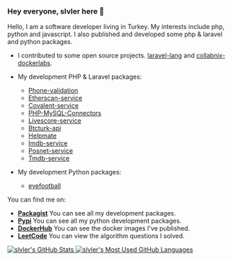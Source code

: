 ### Hey everyone, slvler here 👋

Hello, I am a software developer living in Turkey. My interests include php, python and javascript. I also published and developed some php & laravel and python packages.

- I contributed to some open source projects. [laravel-lang](https://github.com/Laravel-Lang/lang) and [collabnix-dockerlabs](https://github.com/collabnix/dockerlabs).
* My development PHP & Laravel packages:  
  * [Phone-validation](https://github.com/slvler/phone-validation)
  * [Etherscan-service](https://github.com/slvler/etherscan-service)
  * [Covalent-service](https://github.com/slvler/covalenthq-service)
  * [PHP-MySQL-Connectors](https://github.com/slvler/php-mysql-connectors)
  * [Livescore-service](https://github.com/slvler/livescore-service)
  * [Btcturk-api](https://github.com/slvler/btcturk-api)
  * [Helpmate](https://github.com/slvler/helpmate)
  * [Imdb-service](https://github.com/slvler/Imdb-service)
  * [Posnet-service](https://github.com/slvler/posnet-payment-service)
  * [Tmdb-service](https://github.com/slvler/tmdb)

* My development Python packages:  
  * [eyefootball](https://github.com/slvler/eyefootball)

You can find me on:

- **[Packagist](https://packagist.org/users/slvler/packages/)** You can see all my development packages.
- **[Pypi](https://pypi.org/user/slvler/)** You can see all my python development packages.
- **[DockerHub](https://hub.docker.com/u/slvler)** You can see the docker images I've published.
- **[LeetCode](https://leetcode.com/slvlr/)** You can view the algorithm questions I solved.

<a href="https://github.com/anuraghazra/github-readme-stats">
  <img align="top" src="https://github-readme-stats.vercel.app/api?username=slvler&hide=contribs&count_private=true&theme=dracula&show_icons=true" alt="slvler's GitHub Stats" />
</a>

<a href="https://github.com/anuraghazra/github-readme-stats">
  <img align="top" src="https://github-readme-stats.vercel.app/api/top-langs/?username=slvler&count_private=true&theme=dracula&show_icons=true&hide=scss,css,ejs,javascript&layout=compact&card_width=270" alt="slvler's Most Used GitHub Languages" />
</a>

